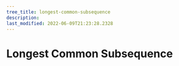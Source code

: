 ```yaml
---
tree_title: longest-common-subsequence
description: 
last_modified: 2022-06-09T21:23:28.2328
---
```


# Longest Common Subsequence
